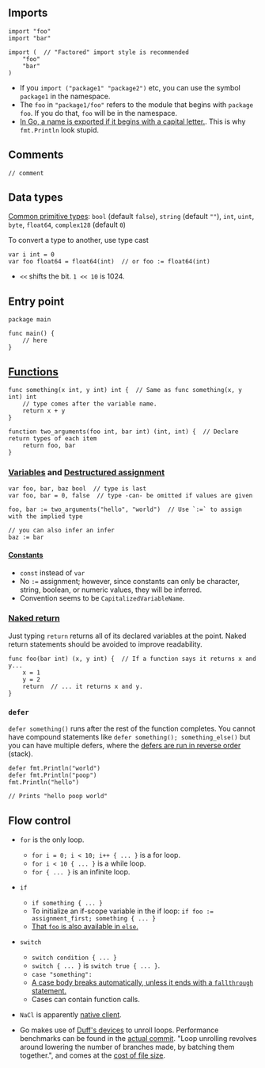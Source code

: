 ## Imports

```
import "foo"
import "bar"

import (  // "Factored" import style is recommended
    "foo"
    "bar"
)
```

* If you `import ("package1" "package2")` etc, you can use the symbol `package1` in the namespace.
* The `foo` in `"package1/foo"` refers to the module that begins with `package foo`. If you do that, `foo` will be in the namespace.
* [In Go, a name is exported if it begins with a capital letter.](https://tour.golang.org/basics/3). This is why `fmt.Println` look stupid.

## Comments

```
// comment
```

## Data types

[Common primitive types](https://tour.golang.org/basics/11): `bool` (default `false`), `string` (default `""`), `int`, `uint`, `byte`, `float64`, `complex128` (default `0`)

To convert a type to another, use type cast

```
var i int = 0
var foo float64 = float64(int)  // or foo := float64(int)
```

* `<<` shifts the bit. `1 << 10` is 1024.

## Entry point

```
package main

func main() {
    // here
}
```

## [Functions](https://tour.golang.org/basics/4)

```
func something(x int, y int) int {  // Same as func something(x, y int) int
    // type comes after the variable name.
    return x + y
}

function two_arguments(foo int, bar int) (int, int) {  // Declare return types of each item
    return foo, bar
}
```

### [Variables](https://tour.golang.org/basics/10) and [Destructured assignment](https://tour.golang.org/basics/6)

```
var foo, bar, baz bool  // type is last
var foo, bar = 0, false  // type -can- be omitted if values are given

foo, bar := two_arguments("hello", "world")  // Use `:=` to assign with the implied type

// you can also infer an infer
baz := bar

```
#### [Constants](https://tour.golang.org/basics/15)

* `const` instead of `var`
* No `:=` assignment; however, since constants can only be character, string, boolean, or numeric values, they will be inferred.
* Convention seems to be `CapitalizedVariableName`.

### [Naked return](https://tour.golang.org/basics/7)

Just typing `return` returns all of its declared variables at the point.
Naked return statements should be avoided to improve readability.

```
func foo(bar int) (x, y int) {  // If a function says it returns x and y...
    x = 1
    y = 2
    return  // ... it returns x and y.
}
```

### `defer`

`defer something()` runs after the rest of the function completes.
You cannot have compound statements like `defer something(); something_else()` but you can have multiple defers, where the [defers are run in reverse order](https://tour.golang.org/flowcontrol/13) (stack).

```
defer fmt.Println("world")
defer fmt.Println("poop")
fmt.Println("hello")

// Prints "hello poop world"
```

## Flow control

* `for` is the only loop. 
    * `for i = 0; i < 10; i++ { ... }` is a for loop.
    * `for i < 10 { ... }` is a while loop.
    * `for { ... }` is an infinite loop.
* `if`
    * `if something { ... }`
    * To initialize an if-scope variable in the if loop: `if foo := assignment_first; something { ... }`
    * [That `foo` is also available in `else`.](https://tour.golang.org/flowcontrol/7)
* `switch`
    * `switch condition { ... }`
    * `switch { ... }` is `switch true { ... }`.
    * `case "something":`
    * [A case body breaks automatically, unless it ends with a `fallthrough` statement.](https://tour.golang.org/flowcontrol/9)
    * Cases can contain function calls.
    

* `NaCl` is apparently [native client](http://talks.golang.org/2014/go1.3.slide#11).
* Go makes use of [Duff's devices](http://en.wikipedia.org/wiki/Duff%27s_device) to unroll loops. Performance benchmarks can be found in the [actual commit](https://github.com/golang/go/commit/6c7cbf086c34ebb88311ba12d3a75adcbdce8ac8). "Loop unrolling revolves around lowering the number of branches made, by batching them together.", and comes at the [cost of file size](http://en.wikipedia.org/wiki/Loop_unrolling).
